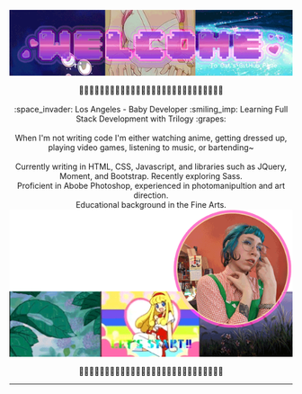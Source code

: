
<p align="center">
<img align="center" src="https://raw.githubusercontent.com/cat-lin-morgan/cat-lin-morgan/master/assets/welcome.gif" alt="Hopefully working welcome banner"/>
<br/><br/>
🌷🌷🌷🌷🌷🌷🌷🌷🌷🌷🌷🌷🌷🌷🌷🌷🌷🌷🌷🌷🌷🌷🌷🌷🌷🌷🌷🌷
<br/><br/>
:space_invader:	 Los Angeles - Baby Developer :smiling_imp: Learning Full Stack Development with Trilogy :grapes:	
<br/><br/>
<!-- <img src="https://github-readme-stats.vercel.app/api?username=cat-lin-morgan&&theme=cobalt" height="195" width="350" />
<img  src="https://github-readme-stats.vercel.app/api/top-langs/?username=cat-lin-morgan&layout=compact&theme=cobalt" height="205" width="350" /> -->
<!-- <br/><br/> -->
When I'm not writing code I'm either watching anime, getting dressed up, playing video games, listening to music, or bartending~
<br/><br/>
Currently writing in HTML, CSS, Javascript, and libraries such as JQuery, Moment, and Bootstrap. Recently exploring Sass.<br/>
Proficient in Abobe Photoshop, experienced in photomanipultion and art direction. <br/>
Educational background in the Fine Arts.
<br/>
<img align="center" src="https://raw.githubusercontent.com/cat-lin-morgan/cat-lin-morgan/master/assets/catheadbottombanner.gif" alt="This is the bottom banner and portrait of Cat">
<br/><br/>
🌷🌷🌷🌷🌷🌷🌷🌷🌷🌷🌷🌷🌷🌷🌷🌷🌷🌷🌷🌷🌷🌷🌷🌷🌷🌷🌷🌷
<br/>
</p>

___


